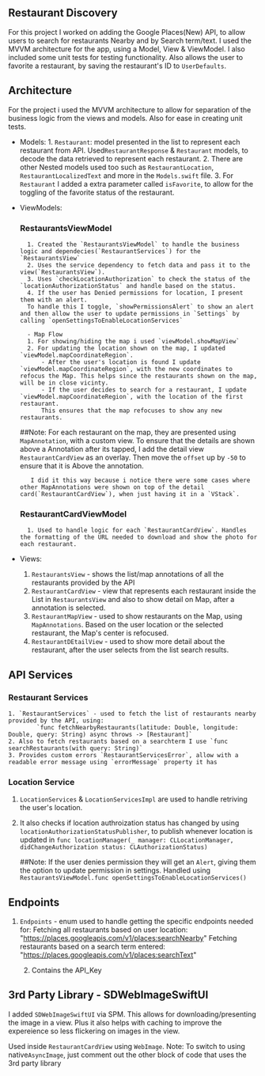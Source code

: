 ## Restaurant Discovery
For this project I worked on adding the Google Places(New) API, to allow users to search for restaurants Nearby and by Search term/text. I used the MVVM architecture for the app, using a Model, View & ViewModel. I also included some unit tests for testing functionality.
Also allows the user to favorite a restaurant, by saving the restaurant's ID to `UserDefaults`.


## Architecture
For the project i used the MVVM architecture to allow for separation of the business logic from the views and models. Also for ease in creating unit tests.

 - Models: 
        1. `Restaurant`: model presented in the list to represent each restaurant from API.
        Used`RestaurantResponse` & `Restaurant` models, to decode the data retrieved to represent each restaurant.
        2. There are other Nested models used too such as `RestaurantLocation`, `RestaurantLocalizedText` and more in the `Models.swift` file.
        3. For `Restaurant` I added a extra parameter called `isFavorite`, to allow for the toggling of the favorite status of the restaurant.
 
- ViewModels:
    ### RestaurantsViewModel
        1. Created the `RestaurantsViewModel` to handle the business logic and dependecies(`RestaurantServices`) for the `RestaurantsView`
        2. Uses the service dependency to fetch data and pass it to the view(`RestaurantsView`).
        3. Uses `checkLocationAuthorization` to check the status of the `locationAuthorizationStatus` and handle based on the status.
        4. If the user has Denied permissions for location, I present them with an alert.
        To handle this I toggle, `showPermissionsAlert` to show an alert and then allow the user to update permissions in `Settings` by calling `openSettingsToEnableLocationServices`
        
        - Map Flow
        1. For showing/hiding the map i used `viewModel.showMapView`
        2. For updating the location shown on the map, I updated `viewModel.mapCoordinateRegion`.
            - After the user's location is found I update `viewModel.mapCoordinateRegion`, with the new coordinates to refocus the Map. This helps since the restaurants shown on the map, will be in close vicinty.
            - If the user decides to search for a restaurant, I update `viewModel.mapCoordinateRegion`, with the location of the first restaurant.
            This ensures that the map refocuses to show any new restaurants.
            
   ##Note: 
         For each restaurant on the map, they are presented using `MapAnnotation`, with a custom view. To ensure that the details are shown above a Annotation after its tapped, I add the detail view `RestaurantCardView` as an overlay.
         Then move the `offset` up by `-50` to ensure that it is Above the annotation.
        
         I did it this way because i notice there were some cases where other MapAnnotations were shown on top of the detail card(`RestaurantCardView`), when just having it in a `VStack`.
            
            
            
    ### RestaurantCardViewModel
        1. Used to handle logic for each `RestaurantCardView`. Handles the formatting of the URL needed to download and show the photo for each restaurant.

- Views:

    1. `RestaurantsView` - shows the list/map annotations of all the restaurants provided by the API
    2. `RestaurantCardView` - view that represents each restaurant inside the List in `RestaurantsView` and also to show detail on Map, after a annotation is selected.
    3. `RestaurantMapView` - used to show restaurants on the Map, using `MapAnnotations`. Based on the user location or the selected restaurant, the Map's center is refocused.
    4. `RestaurantDEtailView` - used to show more detail about the restaurant, after the user selects from the list search results.

## API Services

### Restaurant Services
    1. `RestaurantServices` - used to fetch the list of restaurants nearby provided by the API, using:
            `func fetchNearbyRestaurants(latitude: Double, longitude: Double, query: String) async throws -> [Restaurant]`
    2. Also to fetch restaurants based on a searchterm I use `func searchRestaurants(with query: String)`
    3. Provides custom errors `RestaurantServicesError`, allow with a readable error message using `errorMessage` property it has

 
 ### Location Service
1. `LocationServices` & `LocationServicesImpl` are used to handle retriving the user's location. 

2. It also checks if location authroization status has changed by using `locationAuthorizationStatusPublisher`, to publish whenever location is updated in `func locationManager(_ manager: CLLocationManager, didChangeAuthorization status: CLAuthorizationStatus)`

   ##Note:
     If the user denies permission they will get an `Alert`, giving them the option to update permission in settings. Handled using `RestaurantsViewModel.func openSettingsToEnableLocationServices()`
    

## Endpoints
1. `Endpoints` - enum used to handle getting the specific endpoints needed for:
    Fetching all restaurants based on user location: "https://places.googleapis.com/v1/places:searchNearby"
    Fetching restaurants based on a search term entered: "https://places.googleapis.com/v1/places:searchText"
    
    2. Contains the API_Key

## 3rd Party Library - SDWebImageSwiftUI

I added `SDWebImageSwiftUI` via SPM. This allows for downloading/presenting the image in a view.
Plus it also helps with caching to improve the expereience so less flickering on images in the view.

Used inside `RestaurantCardView` using `WebImage`. 
Note: To switch to using native`AsyncImage`, just comment out the other block of code that uses the 3rd party library
